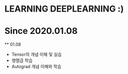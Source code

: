 LEARNING DEEPLEARNING :)
========================

# Since 2020.01.08

** 01.08
- Tensor의 개념 이해 및 실습
- 행렬곱 학습
- Autograd 개념 이해와 학습
